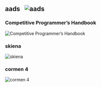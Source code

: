 ## aads &nbsp;&nbsp;![aads](https://progressbar-guibranco.vercel.app/2/?title=31/1506)
### Competitive Programmer’s Handbook
![Competitive Programmer’s Handbook](https://progressbar-guibranco.vercel.app/0/?title=0/1)
### skiena
![skiena](https://progressbar-guibranco.vercel.app/0/?title=0/542)
### cormen 4
![cormen 4](https://progressbar-guibranco.vercel.app/3/?title=31/963)
